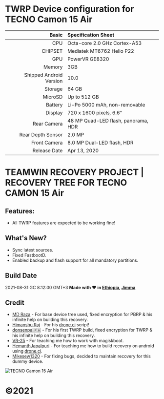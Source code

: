 TWRP Device configuration for TECNO Camon 15 Air
============================================================
Basic   | Specification Sheet
-------:|:-------------------------
CPU     | Octa-core 2.0 GHz Cortex-A53
CHIPSET | Mediatek MT6762 Helio P22
GPU     | PowerVR GE8320
Memory  | 3GB
Shipped Android Version | 10.0
Storage | 64 GB
MicroSD | Up to 512 GB
Battery | Li-Po 5000 mAh, non-removable
Display | 720 x 1600 pixels, 6.6"
Rear Camera  | 48 MP Quad-LED flash, panorama, HDR
Rear Depth Sensor  | 2.0 MP
Front Camera | 8.0 MP Dual-LED flash, HDR
Release Date | Apr 13, 2020

# TEAMWIN RECOVERY PROJECT | RECOVERY TREE FOR TECNO CAMON 15 Air

## Features:

- All TWRP features are expected to be working fine!

## What's New?

- Sync latest sources.
- Fixed FastbootD.
- Enabled backup and flash support for all mandatory partitions. 

## Build Date 

2021-08-31 GC 8:12:00 GMT+3 <b>Made with ❤️ in [Ethiopia](https://en.m.wikipedia.org/wiki/Ethiopia), [Jimma](https://en.m.wikipedia.org/wiki/Jimma)</b>

## Credit

- [MD Raza](https://github.com/RazaDroid) - For base device tree used, fixed encryption for PBRP & his infinite help on building this recovery.<br/>
- [Himanshu Raj](https://github.com/hraj9258) - For his [drone.ci](https://cloud.drone.io) script!<br/>
- [donsenpai🇵🇭](https://github.com/mastersenpai05) - For his first TWRP build, fixed encryption for TWRP & his infinite help on building this recovery.<br/>
- [VR-25](https://github.com/VR-25) - For teaching me how to work with magiskboot.<br/>
- [HemanthJapalpuri](https://t.me/HemanthJapalpuri) - For teaching me how to build recovery on android using [drone.ci](https://cloud.drone.io).<br/>
- [Mikesew1320](https://github.com/Mikesew1320) - For fixing bugs, decided to maintain recovery for this dummy device.<br/>

![TECNO Camon 15 Air](https://fdn2.gsmarena.com/vv/pics/tecno/tecno-camon15-air-2.jpg "TECNO Camon 15 Air")

# ©2021
